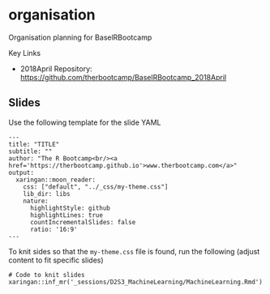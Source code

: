 # organisation
Organisation planning for BaselRBootcamp

Key Links

- 2018April Repository: https://github.com/therbootcamp/BaselRBootcamp_2018April


## Slides

Use the following template for the slide YAML

```
---
title: "TITLE"
subtitle: ""
author: "The R Bootcamp<br/><a href='https://therbootcamp.github.io'>www.therbootcamp.com</a>"
output:
  xaringan::moon_reader:
    css: ["default", "../_css/my-theme.css"]
    lib_dir: libs
    nature:
      highlightStyle: github
      highlightLines: true
      countIncrementalSlides: false
      ratio: '16:9'
---
```

To knit sides so that the `my-theme.css` file is found, run the following (adjust content to fit specific slides)

```
# Code to knit slides
xaringan::inf_mr('_sessions/D2S3_MachineLearning/MachineLearning.Rmd')
```

